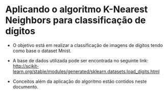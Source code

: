 # Aplicando o algoritmo K-Nearest Neighbors para classificação de dígitos

* O objetivo está em realizar a classificação de imagens de dígitos tendo como base o dataset Mnist.

* A base de dados utilizada pode ser encontrada no seguinte link: http://scikit-learn.org/stable/modules/generated/sklearn.datasets.load_digits.html

* Conceitos além da aplicação do algoritmo estão contidos neste documento.



